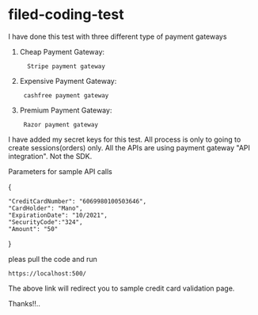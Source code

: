 # filed-coding-test

I have done this test with three different type of payment gateways

1. Cheap Payment Gateway:
   
         Stripe payment gateway
   
2. Expensive Payment Gateway:
        
        cashfree payment gateway
   
3. Premium Payment Gateway:
        
        Razor payment gateway
   
I have added my secret keys for this test.
All process is only to going to create sessions(orders) only.
All the APIs are using payment gateway "API integration". Not the SDK.

Parameters for sample API calls

{

    "CreditCardNumber": "6069980100503646",
    "CardHolder": "Mano",
    "ExpirationDate": "10/2021",
    "SecurityCode":"324",
    "Amount": "50"
}

pleas pull the code and run 

    https://localhost:500/

The above link will redirect you to sample credit card validation
page.

Thanks!!..
